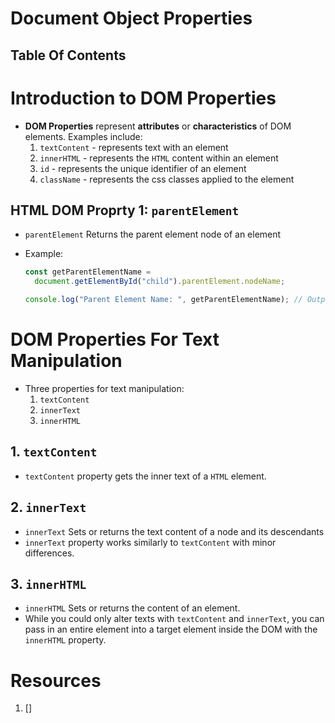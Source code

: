 # Document Object Properties

## Table Of Contents

# Introduction to DOM Properties

- **DOM Properties** represent **attributes** or **characteristics** of DOM elements. Examples include:
  1. `textContent` - represents text with an element
  2. `innerHTML` - represents the `HTML` content within an element
  3. `id` - represents the unique identifier of an element
  4. `className` - represents the css classes applied to the element

## HTML DOM Proprty 1: `parentElement`

- `parentElement` Returns the parent element node of an element
- Example:

  ```js
  const getParentElementName =
    document.getElementById("child").parentElement.nodeName;

  console.log("Parent Element Name: ", getParentElementName); // Output: DIV
  ```

# DOM Properties For Text Manipulation

- Three properties for text manipulation:
  1. `textContent`
  2. `innerText`
  3. `innerHTML`

## 1. `textContent`

- `textContent` property gets the inner text of a `HTML` element.

## 2. `innerText`

- `innerText` Sets or returns the text content of a node and its descendants
- `innerText` property works similarly to `textContent` with minor differences.

## 3. `innerHTML`

- `innerHTML` Sets or returns the content of an element.
- While you could only alter texts with `textContent` and `innerText`, you can pass in an entire element into a target element inside the DOM with the `innerHTML` property.

# Resources

1. []
